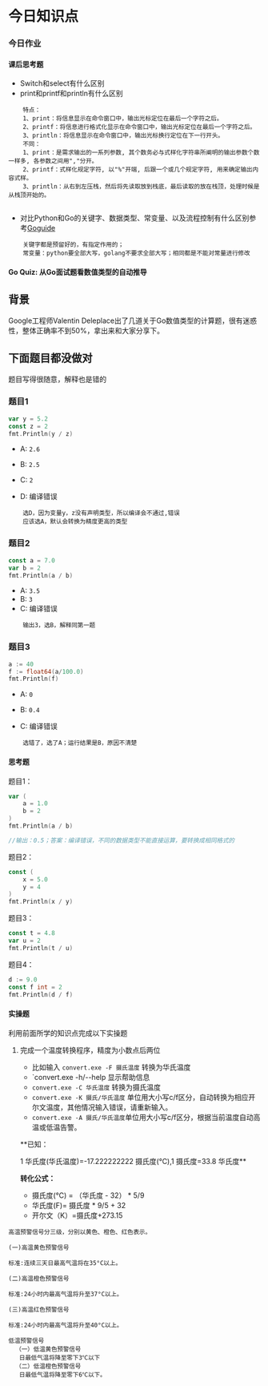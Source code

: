 # 今日知识点
### 今日作业
#### 课后思考题
- Switch和select有什么区别
- print和printf和println有什么区别
```
    特点：
    1、print：将信息显示在命令窗口中，输出光标定位在最后一个字符之后。
    2、printf：将信息进行格式化显示在命令窗口中，输出光标定位在最后一个字符之后。
    3、println：将信息显示在命令窗口中，输出光标换行定位在下一行开头。
    不同：
    1、print：是需求输出的一系列参数, 其个数务必与式样化字符串所阐明的输出参数个数一样多, 各参数之间用","分开。
    2、printf：式样化规定字符, 以"%"开端, 后跟一个或几个规定字符, 用来确定输出内容式样。
    3、println：从右到左压栈，然后将先读取放到栈底，最后读取的放在栈顶，处理时候是从栈顶开始的。
    
```
- 对比Python和Go的关键字、数据类型、常变量、以及流程控制有什么区别参考[Goguide](https://github.com/coderit666/GoGuide)
```
    关键字都是预留好的，有指定作用的；
    常变量：python要全部大写，golang不要求全部大写；相同都是不能对常量进行修改
```

#### Go Quiz: 从Go面试题看数值类型的自动推导

##  背景

Google工程师Valentin Deleplace出了几道关于Go数值类型的计算题，很有迷惑性，整体正确率不到50%，拿出来和大家分享下。

## 下面题目都没做对
题目写得很随意，解释也是错的
### 题目1

```go
var y = 5.2
const z = 2
fmt.Println(y / z)
```

* A: `2.6`

* B: `2.5 `

* C: `2`

* D: 编译错误
```
    选D，因为变量y，z没有声明类型，所以编译会不通过,错误
    应该选A，默认会转换为精度更高的类型
```

### 题目2

```go
const a = 7.0
var b = 2
fmt.Println(a / b)
```

* A: `3.5`
* B: `3 `
* C: 编译错误
```
    输出3，选B，解释同第一题
```
### 题目3

```go
a := 40
f := float64(a/100.0)
fmt.Println(f)
```

* A: `0`

* B: `0.4`

* C: 编译错误
```
    选错了，选了A；运行结果是B，原因不清楚
```
####  思考题

题目1：

``` go
var (
    a = 1.0
    b = 2
)
fmt.Println(a / b)

//输出：0.5；答案：编译错误，不同的数据类型不能直接运算，要转换成相同格式的
```

题目2：

```go
const (
    x = 5.0
    y = 4
)
fmt.Println(x / y)

```

题目3：

```go
const t = 4.8
var u = 2
fmt.Println(t / u)
```

题目4：

```go
d := 9.0
const f int = 2
fmt.Println(d / f)
```
#### 实操题
利用前面所学的知识点完成以下实操题
1. 完成一个温度转换程序，精度为小数点后两位 
   - 比如输入 `convert.exe -F 摄氏温度` 转换为华氏温度
   - `convert.exe -h/--help 显示帮助信息
   - `convert.exe -C 华氏温度` 转换为摄氏温度 
   - `convert.exe -K 摄氏/华氏温度` 单位用大小写c/f区分，自动转换为相应开尔文温度，其他情况输入错误，请重新输入。
   - `convert.exe -A 摄氏/华氏温度`单位用大小写c/f区分，根据当前温度自动高温或低温告警。

   **已知：
   
   1 华氏度(华氏温度)=-17.222222222 摄氏度(℃),1 摄氏度=33.8 华氏度**

   **转化公式：**
   - 摄氏度(℃) = （华氏度 - 32） * 5/9
   - 华氏度(F)= 摄氏度 * 9/5 + 32
   - 开尔文（K）=摄氏度+273.15

 ```azure
高温预警信号分三级，分别以黄色、橙色、红色表示。

(一)高温黄色预警信号

标准:连续三天日最高气温将在35°C以上。

(二)高温橙色预警信号

标准:24小时内最高气温将升至37°C以上。

(三)高温红色预警信号

标准:24小时内最高气温将升至40°C以上。

低温预警信号
   （一）低温黄色预警信号
    日最低气温将降至零下3℃以下
   （二）低温橙色预警信号
    日最低气温将降至零下6℃以下。
    
``` 
